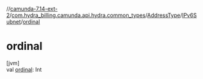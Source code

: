 //[camunda-7.14-ext-2](../../../../index.md)/[com.hydra_billing.camunda.api.hydra.common_types](../../index.md)/[AddressType](../index.md)/[IPv6Subnet](index.md)/[ordinal](ordinal.md)

# ordinal

[jvm]\
val [ordinal](ordinal.md): Int
